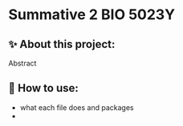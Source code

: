 # Summative 2 BIO 5023Y

## ✨ About this project:
Abstract



## 🎯 How to use:
 
- what each file does and packages
- 




